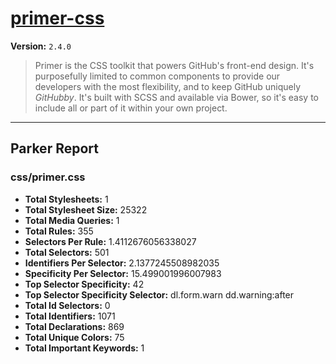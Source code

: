 # [primer-css]( http://primercss.io )

**Version:** `2.4.0`

> Primer is the CSS toolkit that powers GitHub's front-end design. It's purposefully limited to common components to provide our developers with the most flexibility, and to keep GitHub uniquely *GitHubby*. It's built with SCSS and available via Bower, so it's easy to include all or part of it within your own project.

* * *

## Parker Report

### css/primer.css

- **Total Stylesheets:** 1
- **Total Stylesheet Size:** 25322
- **Total Media Queries:** 1
- **Total Rules:** 355
- **Selectors Per Rule:** 1.4112676056338027
- **Total Selectors:** 501
- **Identifiers Per Selector:** 2.1377245508982035
- **Specificity Per Selector:** 15.499001996007983
- **Top Selector Specificity:** 42
- **Top Selector Specificity Selector:** dl.form.warn dd.warning:after
- **Total Id Selectors:** 0
- **Total Identifiers:** 1071
- **Total Declarations:** 869
- **Total Unique Colors:** 75
- **Total Important Keywords:** 1
